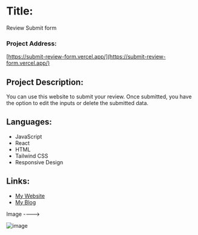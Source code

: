 # Title:
Review Submit form

### Project Address:
[https://submit-review-form.vercel.app/](https://submit-review-form.vercel.app/)

## Project Description:
You can use this website to submit your review. Once submitted, you have the option to edit the inputs or delete the submitted data.

## Languages:
- JavaScript
- React
- HTML
- Tailwind CSS
- Responsive Design


## Links:
- [My Website](https://www.pritamguha.com/)
- [My Blog](https://blog.pritamguha.com/)

Image ----> 

![image](https://github.com/CupOfSolution/Submit-Review-Form/assets/71080574/b8cdc9ee-a90d-4218-9d4e-1f5a1703cff4)

